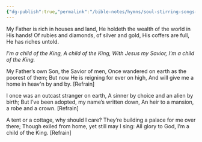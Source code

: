 ```yaml
---
{"dg-publish":true,"permalink":"/bible-notes/hymns/soul-stirring-songs-and-hymns/a-child-of-the-king/","title":"A Child of the King","created":"","updated":""}
---
```



My Father is rich in houses and land,
He holdeth the wealth of the world in His hands!
Of rubies and diamonds, of silver and gold,
His coffers are full, He has riches untold.

*I’m a child of the King,
A child of the King,
With Jesus my Savior,
I’m a child of the King.*

My Father’s own Son, the Savior of men,
Once wandered on earth as the poorest of them;
But now He is reigning for ever on high,
And will give me a home in heav'n by and by. [Refrain]

I once was an outcast stranger on earth,
A sinner by choice and an alien by birth;
But I’ve been adopted, my name’s written down,
An heir to a mansion, a robe and a crown. [Refrain]

A tent or a cottage, why should I care?
They’re building a palace for me over there;
Though exiled from home, yet still may I sing:
All glory to God, I’m a child of the King. [Refrain]